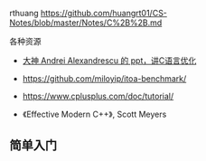 rthuang https://github.com/huangrt01/CS-Notes/blob/master/Notes/C%2B%2B.md

各种资源

- [大神 Andrei Alexandrescu 的 ppt，讲C语言优化](https://www.slideshare.net/andreialexandrescu1/three-optimization-tips-for-c-15708507)
- https://github.com/miloyip/itoa-benchmark/
- https://www.cplusplus.com/doc/tutorial/

- 《Effective Modern C++》, Scott Meyers

## 简单入门
